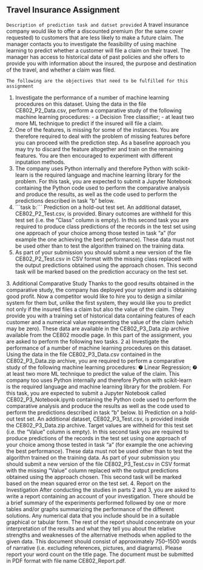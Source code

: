 <h2>Travel Insurance Assignment</h2>

```Description of prediction task and datset provided```
A travel insurance company would like to offer a discounted premium (for the same cover requested) to customers that are less likely to make a future claim. The manager contacts you to investigate the feasibility of using machine learning to predict whether a customer will file a claim on their travel. The manager has access to historical data of past policies and she offers to provide you with information about the insured, the purpose and destination of the travel, and whether a
claim was filed.

```The following are the objectives that need to be fulfilled for this assignment```
<ol>
<li>Investigate the performance of a number of machine learning procedures on this
dataset. Using the data in the file CE802_P2_Data.csv, perform a comparative study of the following machine learning procedures:
- a Decision Tree classifier;
- at least two more ML technique to predict if the insured will file a claim.</li>
<li> One of the features, is missing for some of the instances. You are therefore
required to deal with the problem of missing features before you can proceed with the prediction step.
As a baseline approach you may try to discard the feature altogether and train on the remaining
  features. You are then encouraged to experiment with different inputation methods.</li>
<li>The company uses Python internally and therefore Python with scikit-learn is the required
language and machine learning library for the problem. For this task, you are expected to submit a
Jupyter Notebook containing the Python code used to perform
the comparative analysis and produce the results, as well as the code used to perform the predictions
  described in task “b” below.</li>
<li> ```task b:``` Prediction on a hold-out test set. An additional dataset, CE802_P2_Test.csv, is provided. Binary outcomes are withheld for this test set (i.e. the
“Class” column is empty). In this second task you are required to produce class predictions of
the records in the test set using one approach of your choice among those tested in task “a” (for
example the one achieving the best performance). These data must not be used other than to test
  the algorithm trained on the training data.</li>
<li>As part of your submission you should submit a new version of the file CE802_P2_Test.csv in
CSV format with the missing class replaced with the output predictions obtained using the approach
  chosen. This second task will be marked based on the prediction accuracy on the test set.</li></ol>
3. Additional Comparative Study
Thanks to the good results obtained in the comparative study, the company has deployed your
system and is obtaining good profit. Now a competitor would like to hire you to design a similar
system for them but, unlike the first system, they would like you to predict not only if the insured
files a claim but also the value of the claim.
They provide you with a training set of historical data containing features of each customer
and a numerical value representing the value of the claim (which may be zero). These data are
available in the CE802_P3_Data.zip archive available from the CE802 moodle page. In this part of
the assignment, you are asked to perform the following two tasks.
2
a) Investigate the performance of a number of machine learning procedures on this
dataset. Using the data in the file CE802_P3_Data.csv contained in the CE802_P3_Data.zip
archive, you are required to perform a comparative study of the following machine learning procedures:
❼ Linear Regression;
❼ at least two more ML technique to predict the value of the claim.
This company too uses Python internally and therefore Python with scikit-learn is the required
language and machine learning library for the problem. For this task, you are expected to submit a
Jupyter Notebook called CE802_P3_Notebook.ipynb containing the Python code used to perform
the comparative analysis and produce the results as well as the code used to perform the predictions
described in task “b” below.
b) Prediction on a hold-out test set. An additional dataset, CE802_P3_Test.csv, is provided
inside the CE802_P3_Data.zip archive. Target values are withheld for this test set (i.e. the “Value”
column is empty). In this second task you are required to produce predictions of the records in
the test set using one approach of your choice among those tested in task “a” (for example the one
achieving the best performance). These data must not be used other than to test the algorithm
trained on the training data.
As part of your submission you should submit a new version of the file CE802_P3_Test.csv in
CSV format with the missing “Value” column replaced with the output predictions obtained using
the approach chosen. This second task will be marked based on the mean squared error on the test
set.
4. Report on the Investigation
After conducting the studies in parts 2 and 3, you are asked to write a report containing an account
of your investigation. There should be a brief summary of the experiments performed followed by
one or more tables and/or graphs summarizing the performance of the different solutions. Any
numerical data that you include should be in a suitable graphical or tabular form. The rest of the
report should concentrate on your interpretation of the results and what they tell you about the
relative strengths and weaknesses of the alternative methods when applied to the given data.
This document should consist of approximately 750–1500 words of narrative (i.e. excluding
references, pictures, and diagrams). Please report your word count on the title page. The document
must be submitted in PDF format with file name CE802_Report.pdf.
